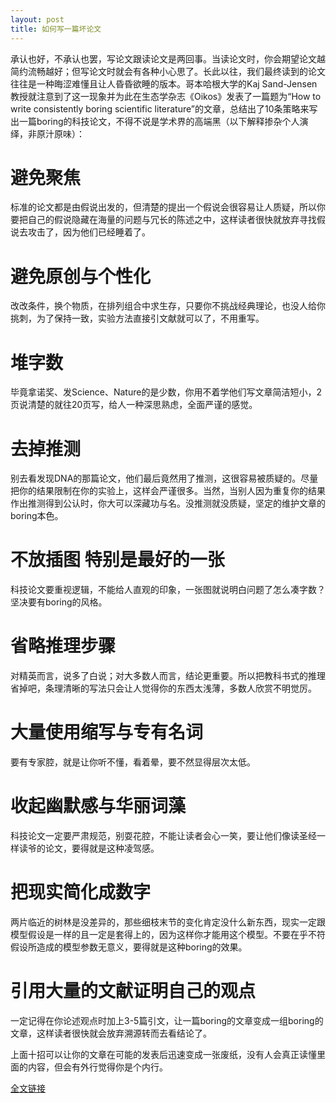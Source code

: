```yaml
---
layout: post
title: 如何写一篇坏论文
---
```


承认也好，不承认也罢，写论文跟读论文是两回事。当读论文时，你会期望论文越简约流畅越好；但写论文时就会有各种小心思了。长此以往，我们最终读到的论文往往是一种晦涩难懂且让人昏昏欲睡的版本。哥本哈根大学的Kaj Sand-Jensen教授就注意到了这一现象并为此在生态学杂志《Oikos》发表了一篇题为“How to write consistently boring scientific literature”的文章，总结出了10条策略来写出一篇boring的科技论文，不得不说是学术界的高端黑（以下解释掺杂个人演绎，非原汁原味）：

# 避免聚焦

标准的论文都是由假说出发的，但清楚的提出一个假说会很容易让人质疑，所以你要把自己的假说隐藏在海量的问题与冗长的陈述之中，这样读者很快就放弃寻找假说去攻击了，因为他们已经睡着了。

# 避免原创与个性化

改改条件，换个物质，在排列组合中求生存，只要你不挑战经典理论，也没人给你挑刺，为了保持一致，实验方法直接引文献就可以了，不用重写。

# 堆字数

毕竟拿诺奖、发Science、Nature的是少数，你用不着学他们写文章简洁短小，2页说清楚的就往20页写，给人一种深思熟虑，全面严谨的感觉。

# 去掉推测

别去看发现DNA的那篇论文，他们最后竟然用了推测，这很容易被质疑的。尽量把你的结果限制在你的实验上，这样会严谨很多。当然，当别人因为重复你的结果作出推测得到公认时，你大可以深藏功与名。没推测就没质疑，坚定的维护文章的boring本色。

# 不放插图 特别是最好的一张

科技论文要重视逻辑，不能给人直观的印象，一张图就说明白问题了怎么凑字数？坚决要有boring的风格。
# 省略推理步骤

对精英而言，说多了白说；对大多数人而言，结论更重要。所以把教科书式的推理省掉吧，条理清晰的写法只会让人觉得你的东西太浅薄，多数人欣赏不明觉厉。

# 大量使用缩写与专有名词

要有专家腔，就是让你听不懂，看着晕，要不然显得层次太低。

# 收起幽默感与华丽词藻

科技论文一定要严肃规范，别耍花腔，不能让读者会心一笑，要让他们像读圣经一样读爷的论文，要得就是这种凌驾感。

# 把现实简化成数字

两片临近的树林是没差异的，那些细枝末节的变化肯定没什么新东西，现实一定跟模型假设是一样的且一定是套得上的，因为这样你才能用这个模型。不要在乎不符假设所造成的模型参数无意义，要得就是这种boring的效果。

# 引用大量的文献证明自己的观点

一定记得在你论述观点时加上3-5篇引文，让一篇boring的文章变成一组boring的文章，这样读者很快就会放弃溯源转而去看结论了。

上面十招可以让你的文章在可能的发表后迅速变成一张废纸，没有人会真正读懂里面的内容，但会有外行觉得你是个内行。

[全文链接](http://onlinelibrary.wiley.com/doi/10.1111/j.0030-1299.2007.15674.x/abstract)